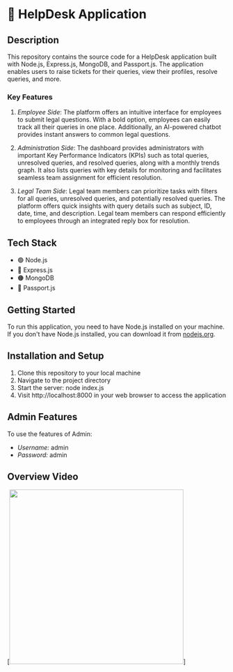 # 🎫 HelpDesk Application

## Description
This repository contains the source code for a HelpDesk application built with Node.js, Express.js, MongoDB, and Passport.js. The application enables users to raise tickets for their queries, view their profiles, resolve queries, and more.

### Key Features
1. *Employee Side*: The platform offers an intuitive interface for employees to submit legal questions. With a bold option, employees can easily track all their queries in one place. Additionally, an AI-powered chatbot provides instant answers to common legal questions.
   
2. *Administration Side*: The dashboard provides administrators with important Key Performance Indicators (KPIs) such as total queries, unresolved queries, and resolved queries, along with a monthly trends graph. It also lists queries with key details for monitoring and facilitates seamless team assignment for efficient resolution.

3. *Legal Team Side*: Legal team members can prioritize tasks with filters for all queries, unresolved queries, and potentially resolved queries. The platform offers quick insights with query details such as subject, ID, date, time, and description. Legal team members can respond efficiently to employees through an integrated reply box for resolution.


## Tech Stack
- 🟢 Node.js
- 🔵 Express.js
- 🟠 MongoDB
- 🔑 Passport.js

## Getting Started
To run this application, you need to have Node.js installed on your machine. If you don't have Node.js installed, you can download it from [nodejs.org](https://nodejs.org).

## Installation and Setup
1. Clone this repository to your local machine
2. Navigate to the project directory
3. Start the server: node index.js
4. Visit http://localhost:8000 in your web browser to access the application

## Admin Features
To use the features of Admin:
- *Username:* admin
- *Password:* admin

## Overview Video
[<img src="https://i.postimg.cc/PqyXYJgr/Screenshot-2024-04-14-162136.png" width="400"/>]
